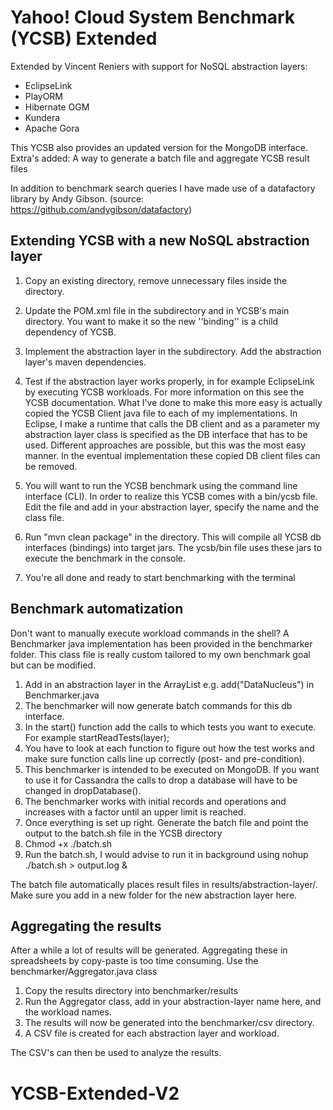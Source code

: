 Yahoo! Cloud System Benchmark (YCSB) Extended
======================================================
Extended by Vincent Reniers with support for NoSQL abstraction layers:
- EclipseLink
- PlayORM
- Hibernate OGM
- Kundera
- Apache Gora

This YCSB also provides an updated version for the MongoDB interface.
Extra's added: A way to generate a batch file and aggregate YCSB result files

In addition to benchmark search queries I have made use of a datafactory library
by Andy Gibson. (source: https://github.com/andygibson/datafactory)

Extending YCSB with a new NoSQL abstraction layer
---------------

1. Copy an existing directory, remove unnecessary files inside the directory.
2. Update the POM.xml file in the subdirectory and in YCSB's main directory.
   You want to make it so the new ''binding'' is a child dependency of YCSB.

3. Implement the abstraction layer in the subdirectory. Add the abstraction layer's maven dependencies.

4. Test if the abstraction layer works properly, in for example EclipseLink by executing YCSB workloads. For more information on this see the YCSB documentation. What I've done to make this more easy is actually copied the YCSB Client java file to each of my implementations. In Eclipse, I make a runtime that calls the DB client and as a parameter my abstraction layer class is specified as the DB interface that has to be used. Different approaches are possible, but this was the most easy manner. In the eventual implementation these copied DB client files can be removed.
    
5. You will want to run the YCSB benchmark using the command line interface (CLI). In order to realize this YCSB comes with a bin/ycsb file. Edit the file and add in your abstraction layer, specify the name and the class file.

6. Run "mvn clean package" in the directory. This will compile all YCSB db interfaces (bindings) into target jars. The ycsb/bin file uses these jars to execute the benchmark in the console.

7. You're all done and ready to start benchmarking with the terminal

Benchmark automatization
---------------
Don't want to manually execute workload commands in the shell?
A Benchmarker java implementation has been provided in the benchmarker folder.
This class file is really custom tailored to my own benchmark goal but can be modified.

1. Add in an abstraction layer in the ArrayList e.g. add("DataNucleus") in Benchmarker.java
2. The benchmarker will now generate batch commands for this db interface.
3. In the start() function add the calls to which tests you want to execute. For example startReadTests(layer);
4. You have to look at each function to figure out how the test works and make sure function calls line up correctly (post- and pre-condition).
5. This benchmarker is intended to be executed on MongoDB. If you want to use it for Cassandra the calls to drop a database will have to be changed in dropDatabase(). 
6. The benchmarker works with initial records and operations and increases with a factor until an upper limit is reached.
7. Once everything is set up right. Generate the batch file and point the output to the batch.sh file in the YCSB directory
8. Chmod +x ./batch.sh
9. Run the batch.sh, I would advise to run it in background using nohup ./batch.sh > output.log &

The batch file automatically places result files in results/abstraction-layer/.
Make sure you add in a new folder for the new abstraction layer here.

Aggregating the results
---------------
After a while a lot of results will be generated.
Aggregating these in spreadsheets by copy-paste is too time consuming.
Use the benchmarker/Aggregator.java class

1. Copy the results directory into benchmarker/results
2. Run the Aggregator class, add in your abstraction-layer name here, and the workload names.
3. The results will now be generated into the benchmarker/csv directory.
4. A CSV file is created for each abstraction layer and workload.

The CSV's can then be used to analyze the results.
# YCSB-Extended-V2
